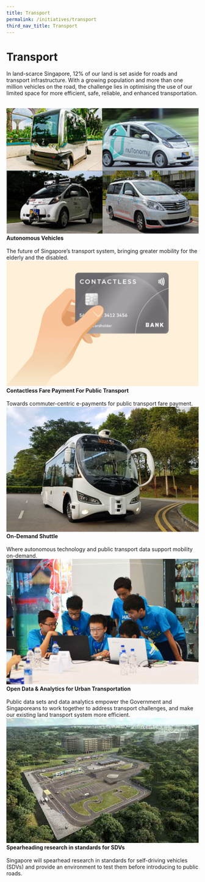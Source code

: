 ```yaml
---
title: Transport
permalink: /initiatives/transport
third_nav_title: Transport
---
```

# Transport
In land-scarce Singapore, 12% of our land is set aside for roads and transport infrastructure. With a growing population and more than one million vehicles on the road, the challenge lies in optimising the use of our limited space for more efficient, safe, reliable, and enhanced transportation.

<br>
<div class="row">  
  <div class="column-c" > 
    <a href="/initiatives/transport/autonomous-vehicles"><img src="/images/initiatives/overview-pages/autonomous-vehicles.png"></a><br>
    <div class="header"><b>Autonomous Vehicles</b></div><br>
    <div class="para">The future of Singapore’s transport system, bringing greater mobility for the elderly and the disabled.</div>
  </div>
   <div class="column-c"> 
    <a href="/initiatives/transport/contactless-fare-payment"><img src="/images/initiatives/overview-pages/contactless-fare-payments.png"></a><br>
     <div class="header"><b>Contactless Fare Payment For Public Transport</b></div><br>
    <div class="para">Towards commuter-centric e-payments for public transport fare payment.</div>
  </div>
  <div class="column-c">  
    <a href="/initiatives/transport/on-demand-shuttle"><img src="/images/initiatives/overview-pages/on-demand-shuttle.png"></a><br>
    <div class="header"><b>On-Demand Shuttle</b></div><br>
    <div class="para">Where autonomous technology and public transport data support mobility on-demand.</div>
  </div>
	  </div>
<div class="row">  
  <div class="column-c" > 
    <a href="/initiatives/transport/open-data-analytics"><img src="/images/initiatives/overview-pages/urban-transportation-data.png"></a><br>
    <div class="header"><b>Open Data & Analytics for Urban Transportation</b></div><br>
    <div class="para">Public data sets and data analytics empower the Government and Singaporeans to work together to address transport challenges, and make our existing land transport system more efficient.</div>
  </div>
	   <div class="column-c"> 
    <a href="/initiatives/transport/cetran-test-circuit"><img src="/images/initiatives/overview-pages/cetran.png"></a><br>
     <div class="header"><b>Spearheading research in standards for SDVs
</b></div><br>
    <div class="para">Singapore will spearhead research in standards for self-driving vehicles (SDVs) and provide an environment to test them before introducing to public roads.</div>
  </div>      
</div>